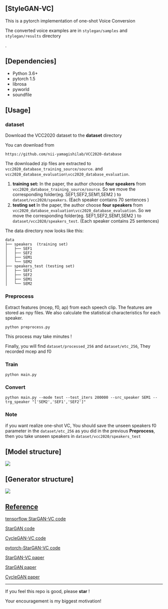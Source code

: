 ## [StyleGAN-VC]

This is a pytorch implementation of  one-shot Voice Conversion

The converted voice examples are in `stylegan/samples` and `stylegan/results` directory

.

## [Dependencies]
- Python 3.6+
- pytorch 1.5
- librosa 
- pyworld 
- soundfile


## [Usage]

### dataset

Download the VCC2020 dataset to the **dataset** directory 

You can download from 

```
https://github.com/nii-yamagishilab/VCC2020-database
```

The downloaded zip files are extracted to `vcc2020_database_training_source/source`. and `vcc2020_database_evaluation\vcc2020_database_evaluation`.

1. **training set:** In the paper, the author choose **four speakers** from `vcc2020_database_training_source/source`. So we  move the corresponding folder(eg. SEF1,SEF2,SEM1,SEM2 ) to `dataset/vcc2020/speakers`. (Each speaker contains 70 sentences )
2. **testing set** In the paper, the author choose **four speakers** from `vcc2020_database_evaluation\vcc2020_database_evaluation`. So we  move the corresponding folder(eg. SEF1,SEF2,SEM1,SEM2 ) to `dataset/vcc2020/speakers_test`. (Each speaker contains 25 sentences)

The data directory now looks like this:

```
data
├── speakers  (training set)
│   ├── SEF1
│   ├── SEF2
│   ├── SEM1
│   └── SEM2
├── speakers_test (testing set)
│   ├── SEF1
│   ├── SEF2
│   ├── SEM1
│   └── SEM2
```

### Preprocess

Extract features (mcep, f0, ap) from each speech clip.  The features are stored as npy files. We also calculate the statistical characteristics for each speaker.

```
python preprocess.py
```

This process may take minutes !

Finally, you will find `dataset/processed_256` and `dataset/etc_256`, They recorded mcep and f0


### Train

```
python main.py
```

### Convert

```
python main.py --mode test --test_iters 200000 --src_speaker SEM1 --trg_speaker "['SEM2','SEF1','SEF2']"
```

### Note

if you want realize one-shot VC, You should save the unseen speakers f0 parameter in the  `dataset/etc_256` as you did in the previous **Preprocess**, then you take unseen speakers in `dataset/vcc2020/speakers_test`

## [Model structure]

 ![](C:\Users\zcf\Desktop\pro\pro7\fig\model.jpg)

## [Generator structure]

![](C:\Users\zcf\Desktop\pro\pro7\fig\generator.jpg)



## [Reference](https://github.com/hujinsen/pytorch-StarGAN-VC)

[tensorflow StarGAN-VC code](https://github.com/hujinsen/StarGAN-Voice-Conversion)

[StarGAN code](https://github.com/taki0112/StarGAN-Tensorflow)

[CycleGAN-VC code](https://github.com/leimao/Voice_Converter_CycleGAN)


[pytorch-StarGAN-VC code](https://github.com/liusongxiang/StarGAN-Voice-Conversion)

[StarGAN-VC paper](https://arxiv.org/abs/1806.02169)

[StarGAN paper](https://arxiv.org/abs/1806.02169)

[CycleGAN paper](https://arxiv.org/abs/1703.10593v4)

---

If you feel this repo is good, please  **star**  ! 

Your encouragement is my biggest motivation!
